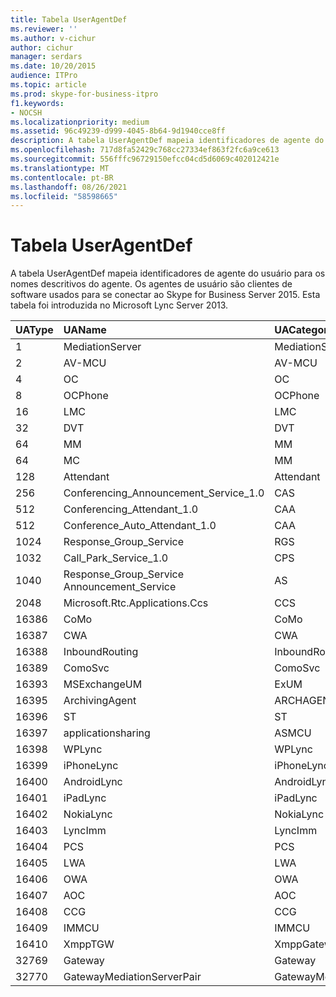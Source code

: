 ```yaml
---
title: Tabela UserAgentDef
ms.reviewer: ''
ms.author: v-cichur
author: cichur
manager: serdars
ms.date: 10/20/2015
audience: ITPro
ms.topic: article
ms.prod: skype-for-business-itpro
f1.keywords:
- NOCSH
ms.localizationpriority: medium
ms.assetid: 96c49239-d999-4045-8b64-9d1940cce8ff
description: A tabela UserAgentDef mapeia identificadores de agente do usuário para os nomes descritivos do agente. Os agentes de usuário são clientes de software usados para se conectar ao Skype for Business Server 2015. Esta tabela foi introduzida no Microsoft Lync Server 2013.
ms.openlocfilehash: 717d8fa52429c768cc27334ef863f2fc6a9ce613
ms.sourcegitcommit: 556fffc96729150efcc04cd5d6069c402012421e
ms.translationtype: MT
ms.contentlocale: pt-BR
ms.lasthandoff: 08/26/2021
ms.locfileid: "58598665"
---
```

# <a name="useragentdef-table"></a>Tabela UserAgentDef
 
A tabela UserAgentDef mapeia identificadores de agente do usuário para os nomes descritivos do agente. Os agentes de usuário são clientes de software usados para se conectar ao Skype for Business Server 2015. Esta tabela foi introduzida no Microsoft Lync Server 2013.
  
|**UAType**|**UAName**|**UACategory**|
|:-----|:-----|:-----|
|1  <br/> |MediationServer  <br/> |MediationServer  <br/> |
|2  <br/> |AV-MCU  <br/> |AV-MCU  <br/> |
|4   <br/> |OC  <br/> |OC  <br/> |
|8   <br/> |OCPhone  <br/> |OCPhone  <br/> |
|16   <br/> |LMC  <br/> |LMC  <br/> |
|32  <br/> |DVT  <br/> |DVT  <br/> |
|64  <br/> |MM  <br/> |MM  <br/> |
|64  <br/> |MC  <br/> |MM  <br/> |
|128  <br/> |Attendant  <br/> |Attendant  <br/> |
|256  <br/> |Conferencing_Announcement_Service_1.0  <br/> |CAS  <br/> |
|512  <br/> |Conferencing_Attendant_1.0  <br/> |CAA  <br/> |
|512  <br/> |Conference_Auto_Attendant_1.0  <br/> |CAA  <br/> |
|1024  <br/> |Response_Group_Service  <br/> |RGS  <br/> |
|1032  <br/> |Call_Park_Service_1.0  <br/> |CPS  <br/> |
|1040  <br/> |Response_Group_Service Announcement_Service  <br/> |AS  <br/> |
|2048  <br/> |Microsoft.Rtc.Applications.Ccs  <br/> |CCS  <br/> |
|16386  <br/> |CoMo  <br/> |CoMo  <br/> |
|16387  <br/> |CWA  <br/> |CWA  <br/> |
|16388  <br/> |InboundRouting  <br/> |InboundRouting  <br/> |
|16389  <br/> |ComoSvc  <br/> |ComoSvc  <br/> |
|16393  <br/> |MSExchangeUM  <br/> |ExUM  <br/> |
|16395  <br/> |ArchivingAgent  <br/> |ARCHAGENT  <br/> |
|16396  <br/> |ST  <br/> |ST  <br/> |
|16397  <br/> |applicationsharing  <br/> |ASMCU  <br/> |
|16398  <br/> |WPLync  <br/> |WPLync  <br/> |
|16399  <br/> |iPhoneLync  <br/> |iPhoneLync  <br/> |
|16400  <br/> |AndroidLync  <br/> |AndroidLync  <br/> |
|16401  <br/> |iPadLync  <br/> |iPadLync  <br/> |
|16402  <br/> |NokiaLync  <br/> |NokiaLync  <br/> |
|16403  <br/> |LyncImm  <br/> |LyncImm  <br/> |
|16404  <br/> |PCS  <br/> |PCS  <br/> |
|16405  <br/> |LWA  <br/> |LWA  <br/> |
|16406  <br/> |OWA  <br/> |OWA  <br/> |
|16407  <br/> |AOC  <br/> |AOC  <br/> |
|16408  <br/> |CCG  <br/> |CCG  <br/> |
|16409  <br/> |IMMCU  <br/> |IMMCU  <br/> |
|16410  <br/> |XmppTGW  <br/> |XmppGateway  <br/> |
|32769  <br/> |Gateway  <br/> |Gateway  <br/> |
|32770  <br/> |GatewayMediationServerPair  <br/> |GatewayMediationServerPair  <br/> |
   

